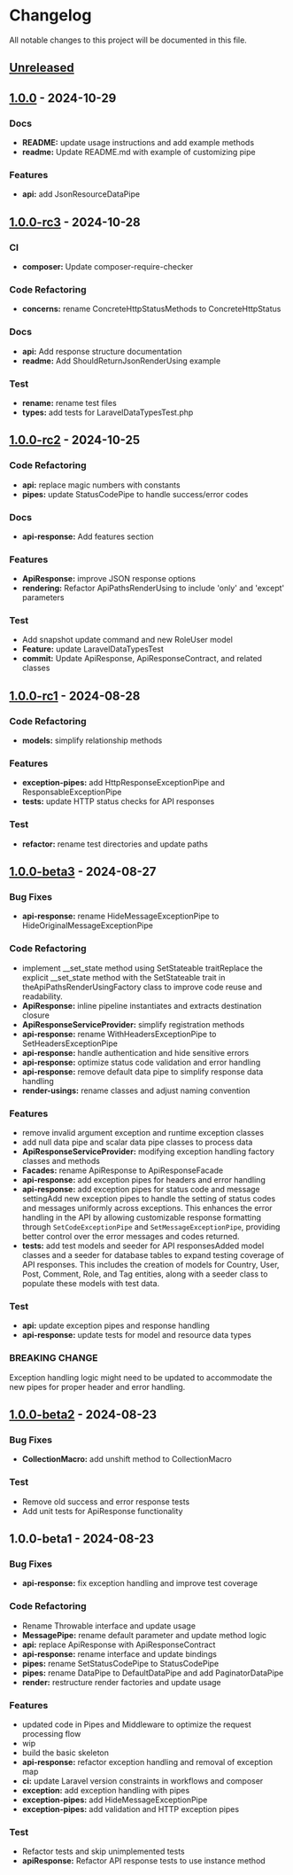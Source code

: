<!--- BEGIN HEADER -->
# Changelog

All notable changes to this project will be documented in this file.
<!--- END HEADER -->

<a name="unreleased"></a>
## [Unreleased]


<a name="1.0.0"></a>
## [1.0.0] - 2024-10-29
### Docs
- **README:** update usage instructions and add example methods
- **readme:** Update README.md with example of customizing pipe

### Features
- **api:** add JsonResourceDataPipe


<a name="1.0.0-rc3"></a>
## [1.0.0-rc3] - 2024-10-28
### CI
- **composer:** Update composer-require-checker

### Code Refactoring
- **concerns:** rename ConcreteHttpStatusMethods to ConcreteHttpStatus

### Docs
- **api:** Add response structure documentation
- **readme:** Add ShouldReturnJsonRenderUsing example

### Test
- **rename:** rename test files
- **types:** add tests for LaravelDataTypesTest.php


<a name="1.0.0-rc2"></a>
## [1.0.0-rc2] - 2024-10-25
### Code Refactoring
- **api:** replace magic numbers with constants
- **pipes:** update StatusCodePipe to handle success/error codes

### Docs
- **api-response:** Add features section

### Features
- **ApiResponse:** improve JSON response options
- **rendering:** Refactor ApiPathsRenderUsing to include 'only' and 'except' parameters

### Test
- Add snapshot update command and new RoleUser model
- **Feature:** update LaravelDataTypesTest
- **commit:** Update ApiResponse, ApiResponseContract, and related classes


<a name="1.0.0-rc1"></a>
## [1.0.0-rc1] - 2024-08-28
### Code Refactoring
- **models:** simplify relationship methods

### Features
- **exception-pipes:** add HttpResponseExceptionPipe and ResponsableExceptionPipe
- **tests:** update HTTP status checks for API responses

### Test
- **refactor:** rename test directories and update paths


<a name="1.0.0-beta3"></a>
## [1.0.0-beta3] - 2024-08-27
### Bug Fixes
- **api-response:** rename HideMessageExceptionPipe to HideOriginalMessageExceptionPipe

### Code Refactoring
- implement __set_state method using SetStateable traitReplace the explicit __set_state method with the SetStateable trait in theApiPathsRenderUsingFactory class to improve code reuse and readability.
- **ApiResponse:** inline pipeline instantiates and extracts destination closure
- **ApiResponseServiceProvider:** simplify registration methods
- **api-response:** rename WithHeadersExceptionPipe to SetHeadersExceptionPipe
- **api-response:** handle authentication and hide sensitive errors
- **api-response:** optimize status code validation and error handling
- **api-response:** remove default data pipe to simplify response data handling
- **render-usings:** rename classes and adjust naming convention

### Features
- remove invalid argument exception and runtime exception classes
- add null data pipe and scalar data pipe classes to process data
- **ApiResponseServiceProvider:** modifying exception handling factory classes and methods
- **Facades:** rename ApiResponse to ApiResponseFacade
- **api-response:** add exception pipes for headers and error handling
- **api-response:** add exception pipes for status code and message settingAdd new exception pipes to handle the setting of status codes and messages uniformly across exceptions. This enhances the error handling in the API by allowing customizable response formatting through `SetCodeExceptionPipe` and `SetMessageExceptionPipe`, providing better control over the error messages and codes returned.
- **tests:** add test models and seeder for API responsesAdded model classes and a seeder for database tables to expand testing coverage of API responses. This includes the creation of models for Country, User, Post, Comment, Role, and Tag entities, along with a seeder class to populate these models with test data.

### Test
- **api:** update exception pipes and response handling
- **api-response:** update tests for model and resource data types

### BREAKING CHANGE

Exception handling logic might need to be updated to accommodate the
new pipes for proper header and error handling.


<a name="1.0.0-beta2"></a>
## [1.0.0-beta2] - 2024-08-23
### Bug Fixes
- **CollectionMacro:** add unshift method to CollectionMacro

### Test
- Remove old success and error response tests
- Add unit tests for ApiResponse functionality


<a name="1.0.0-beta1"></a>
## 1.0.0-beta1 - 2024-08-23
### Bug Fixes
- **api-response:** fix exception handling and improve test coverage

### Code Refactoring
- Rename Throwable interface and update usage
- **MessagePipe:** rename default parameter and update method logic
- **api:** replace ApiResponse with ApiResponseContract
- **api-response:** rename interface and update bindings
- **pipes:** rename SetStatusCodePipe to StatusCodePipe
- **pipes:** rename DataPipe to DefaultDataPipe and add PaginatorDataPipe
- **render:** restructure render factories and update usage

### Features
- updated code in Pipes and Middleware to optimize the request processing flow
- wip
- build the basic skeleton
- **api-response:** refactor exception handling and removal of exception map
- **ci:** update Laravel version constraints in workflows and composer
- **exception:** add exception handling with pipes
- **exception-pipes:** add HideMessageExceptionPipe
- **exception-pipes:** add validation and HTTP exception pipes

### Test
- Refactor tests and skip unimplemented tests
- **apiResponse:** Refactor API response tests to use instance method


[Unreleased]: https://github.com/guanguans/laravel-api-response/compare/1.0.0...HEAD
[1.0.0]: https://github.com/guanguans/laravel-api-response/compare/1.0.0-rc3...1.0.0
[1.0.0-rc3]: https://github.com/guanguans/laravel-api-response/compare/1.0.0-rc2...1.0.0-rc3
[1.0.0-rc2]: https://github.com/guanguans/laravel-api-response/compare/1.0.0-rc1...1.0.0-rc2
[1.0.0-rc1]: https://github.com/guanguans/laravel-api-response/compare/1.0.0-beta3...1.0.0-rc1
[1.0.0-beta3]: https://github.com/guanguans/laravel-api-response/compare/1.0.0-beta2...1.0.0-beta3
[1.0.0-beta2]: https://github.com/guanguans/laravel-api-response/compare/1.0.0-beta1...1.0.0-beta2
